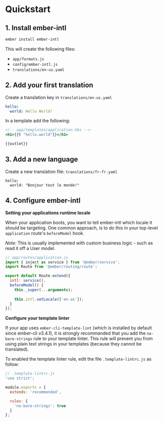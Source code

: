 # Quickstart

## 1. Install ember-intl

```bash
ember install ember-intl
```

This will create the following files:

* `app/formats.js`
    <!-- default definitions of named formats -->
* `config/ember-intl.js`
    <!-- default ember-intl settings -->
* `translations/en-us.yaml`

## 2. Add your first translation

Create a translation key in `translations/en-us.yaml`

```yaml
hello:
  world: Hello World!
```
In a template add the following:
```hbs
<!-- app/templates/application.hbs -->
<h1>{{t "hello.world"}}</h1>

{{outlet}}
```

## 3. Add a new language

Create a new translation file: `translations/fr-fr.yaml`

```
hello:
  world: "Bonjour tout le monde!"
```

## 4. Configure ember-intl

**Setting your applications runtime locale**

When your application boots, you want to tell ember-intl which locale it should be targeting.  One common approach, is to do this in your top-level `application` route's `beforeModel` hook.

_Note:_ This is usually implemented with custom business logic - such as read it off a User model.

```js
// app/routes/application.js
import { inject as service } from '@ember/service';
import Route from '@ember/routing/route';

export default Route.extend({
  intl: service(),
  beforeModel() {
    this._super(...arguments);
    
    this.intl.setLocale(['en-us']);
  }
});
```

**Configure your template linter**

If your app uses `ember-cli-template-lint` (which is installed by default since ember-cli v3.4.1),
it is strongly recommanded that you add the `no-bare-strings` rule to your template linter.
This rule will prevent you from using plain text strings in your templates (because they cannot be translated).

To enabled the template linter rule, edit the file `.template-lintrc.js` as follow:

```js
// .template-lintrc.js
'use strict';

module.exports = {
  extends: 'recommended',

  rules: {
    'no-bare-strings': true
  }
};
```
